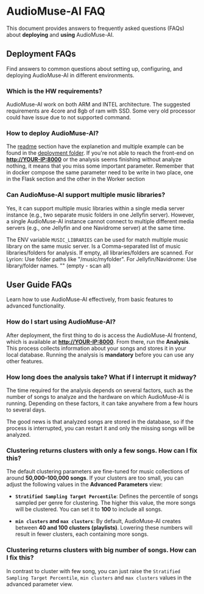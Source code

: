# AudioMuse-AI FAQ

This document provides answers to frequently asked questions (FAQs) about **deploying** and **using** AudioMuse-AI.

## Deployment FAQs

Find answers to common questions about setting up, configuring, and deploying AudioMuse-AI in different environments.

### Which is the HW requirements?

AudioMuse-AI work on both ARM and INTEL architecture. The suggested requirements are 4core and 8gb of ram with SSD. Some very old processor could have issue due to not supported command.

### How to deploy AudioMuse-AI?

The [readme](../README.md) section have the explanetion and multiple example can be found in the [deployment folder](../deployment/). If you're not able to reach the front-end on **[http://YOUR-IP:8000](http://YOUR-IP:8000)** or the analysis seems finishing without analyze nothing, it means that you miss some important parameter. Remember that in docker compose the same parameter need to be write in two place, one in the Flask section and the other in the Worker section

### Can AudioMuse-AI support multiple music libraries?
Yes, it can support multiple music libraries within a single media server instance (e.g., two separate music folders in one Jellyfin server). However, a single AudioMuse-AI instance cannot connect to multiple different media servers (e.g., one Jellyfin and one Navidrome server) at the same time. 

The ENV variable `MUSIC_LIBRARIES` can be used for match multiple music library on the same music server. Is a Comma-separated list of music libraries/folders for analysis. If empty, all libraries/folders are scanned. For Lyrion: Use folder paths like "/music/myfolder". For Jellyfin/Navidrome: Use library/folder names.	"" (empty - scan all)

## User Guide FAQs

Learn how to use AudioMuse-AI effectively, from basic features to advanced functionality.


### How do I start using AudioMuse-AI?

After deployment, the first thing to do is access the AudioMuse-AI frontend, which is available at **[http://YOUR-IP:8000](http://YOUR-IP:8000)**.
From there, run the **Analysis**. This process collects information about your songs and stores it in your local database.
Running the analysis is **mandatory** before you can use any other features.

### How long does the analysis take? What if I interrupt it midway?

The time required for the analysis depends on several factors, such as the number of songs to analyze and the hardware on which AudioMuse-AI is running.
Depending on these factors, it can take anywhere from a few hours to several days.

The good news is that analyzed songs are stored in the database, so if the process is interrupted, you can restart it and only the missing songs will be analyzed.


### Clustering returns clusters with only a few songs. How can I fix this?

The default clustering parameters are fine-tuned for music collections of around **50,000–100,000 songs**.
If your clusters are too small, you can adjust the following values in the **Advanced Parameters** view:

* **`Stratified Sampling Target Percentile`**:
  Defines the percentile of songs sampled per genre for clustering.
  The higher this value, the more songs will be clustered. You can set it to **100** to include all songs.

* **`min clusters` and `max clusters`**:
  By default, AudioMuse-AI creates between **40 and 100 clusters (playlists)**.
  Lowering these numbers will result in fewer clusters, each containing more songs.


### Clustering returns clusters with big number of songs. How can I fix this?

In contrast to cluster with few song, you can just raise the `Stratified Sampling Target Percentile`, `min clusters` and `max clusters` values in the advanced parameter view. 